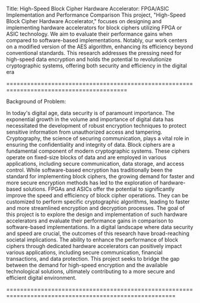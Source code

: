 
Title:  High-Speed  Block  Cipher  Hardware  Accelerator:  FPGA/ASIC  Implementation  and 
Performance Comparison 
This  project,  "High-Speed  Block  Cipher  Hardware  Accelerator,"  focuses  on  designing  and 
implementing hardware accelerators for block ciphers utilizing FPGA or ASIC technology. We 
aim  to  evaluate  their  performance  gains  when  compared  to  software-based  implementations. 
Notably, our work centers on a modified version of the AES algorithm, enhancing its efficiency 
beyond conventional standards. This research addresses the pressing need for high-speed data 
encryption  and  holds  the  potential  to  revolutionize  cryptographic  systems,  offering  both 
security and efficiency in the digital era

=========================================================================================

Background of Problem:

In today's digital age, data security is of paramount importance. The exponential growth 
in  the  volume  and  importance  of  digital  data  has  necessitated  the  development  of  robust 
encryption techniques to protect sensitive information from unauthorized access and tampering. 
Cryptography,  the  science  of  securing  communication,  plays  a  vital  role  in  ensuring  the 
confidentiality and integrity of data. 
Block ciphers are a fundamental component of modern cryptographic systems. These 
ciphers operate on fixed-size blocks of data and are employed in various applications, including 
secure communication, data storage, and access control. While software-based encryption has 
traditionally been the standard for implementing block ciphers, the growing demand for faster 
and more secure encryption methods has led to the exploration of hardware-based solutions. 
FPGAs and ASICs offer the potential to significantly improve the speed and efficiency 
of  block  cipher  operations.  They  can  be  customized  to  perform  specific  cryptographic 
algorithms, leading to faster and more streamlined encryption and decryption processes. The 
goal of this project is to explore the design and implementation of such hardware accelerators 
and evaluate their performance gains in comparison to software-based implementations. 
In  a digital landscape where data security and speed are  crucial, the outcomes of this 
research have broad-reaching societal implications. The ability to enhance the performance of 
block ciphers through dedicated hardware accelerators can positively impact various 
applications, including secure communication, financial transactions, and data protection. This 
project seeks to bridge the gap between the demand for high-speed encryption and the available 
technological solutions, ultimately contributing to a more secure and efficient digital 
environment.

=======================================================================================================


